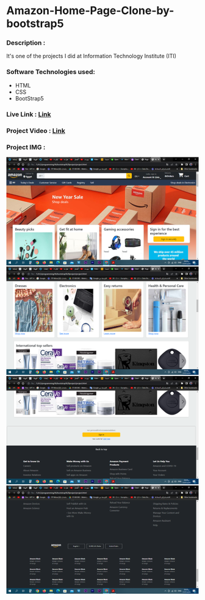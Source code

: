 # Amazon-Home-Page-Clone-by-bootstrap5

### Description :
It's one of the projects I did at Information Technology Institute (ITI)

### Software Technologies used:
- HTML
- CSS
- BootStrap5

### Live Link : [Link](https://lnkd.in/d7xmcS4g)

### Project Video : [Link](https://www.linkedin.com/posts/as-alaasamir_iti-html-css-activity-7058133833648418816-aYrq?utm_source=share&utm_medium=member_desktop)

### Project IMG :
<img src="Screenshot (42).png">
<img src="Screenshot (43).png">
<img src="Screenshot (44).png">
<img src="Screenshot (45).png">


